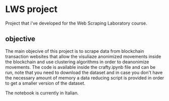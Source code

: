 # LWS project

Project that i've developed for the Web Scraping Laboratory course.
## objective
The main objecive of this project is to scrape data from blockchain transaction websites that allow the visuliaze anonimized movements inside the blockchain and use clustering algorithms in order to deanonimize movements.
The code is available inside the crafty.ipynb file and can be run, note that you need to download the dataset and in case you don't have the necessary amount of memory a data reducing script is provided in order to get a smaller version of the dataset.

The notebook is currently  in Italian.
